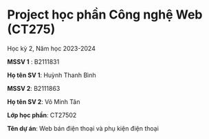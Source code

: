 # Project học phần Công nghệ Web (CT275)

Học kỳ 2, Năm học 2023-2024

**MSSV 1** : B2111831

**Họ tên SV 1**: Huỳnh Thanh Bình

**MSSV 2**: B2111863

**Họ tên SV 2**: Võ Minh Tân

**Lớp học phần**: CT27502

**Tên dự án**: Web bán điện thoại và phụ kiện điện thoại

